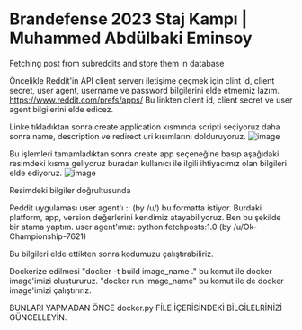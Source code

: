 # Brandefense 2023 Staj Kampı | Muhammed Abdülbaki Eminsoy
 Fetching post from subreddits and store them in database 

Öncelikle Reddit'in API client serverı iletişime geçmek için clint id, client secret, user agent, username ve password bilgilerini elde etmemiz lazım. 
https://www.reddit.com/prefs/apps/ Bu linkten client id, client secret ve user agent bilgilerini elde edicez.

Linke tıkladıktan sonra create application kısmında scripti seçiyoruz daha sonra name, description ve redirect uri kısımlarını dolduruyoruz. 
![image](https://github.com/maeminsoy/Brandefense-2023-Staj-Kamp----Muhammed-Abdulbaki-Eminsoy/assets/137301030/ea7666c5-dd79-48a4-9f2c-e5d3c6dd3c65)

Bu işlemleri tamamladıktan sonra create app seçeneğine basıp aşağıdaki resimdeki kısma geliyoruz buradan kullanıcı ile ilgili ihtiyacımız olan bilgileri elde ediyoruz. 
![image](https://github.com/maeminsoy/Brandefense-2023-Staj-Kamp----Muhammed-Abdulbaki-Eminsoy/assets/137301030/fb3a5b3e-e7b2-4cd3-a709-e0a3e704d77c)


Resimdeki bilgiler doğrultusunda 

Reddit uygulaması user agent'ı <platform>:<app ID>:<version string> (by /u/<Reddit username>) bu formatta istiyor. Burdaki platform, app, version değerlerini kendimiz atayabiliyoruz. Ben bu şekilde bir atama yaptım.
user agent'ımız: python:fetchposts:1.0 (by /u/Ok-Championship-7621)

Bu bilgileri elde ettikten sonra kodumuzu çalıştırabiliriz.

Dockerize edilmesi 
"docker -t build image_name ." bu komut ile docker image'imizi oluştururuz.
"docker run image_name" bu komut ile de docker image'imizi çalıştırırız.

BUNLARI YAPMADAN ÖNCE docker.py FİLE İÇERİSİNDEKİ BİLGİLELRİNİZİ GÜNCELLEYİN.
